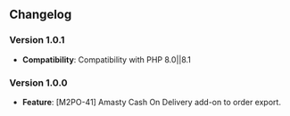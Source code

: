 ## Changelog

### Version 1.0.1
- **Compatibility**: Compatibility with PHP 8.0||8.1

### Version 1.0.0
- **Feature**: [M2PO-41] Amasty Cash On Delivery add-on to order export.
